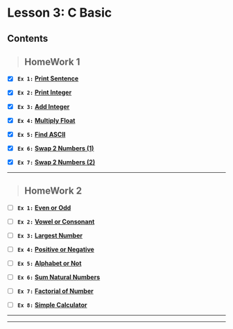 # Lesson 3: C Basic

## Contents
> ## HomeWork 1

* [x] **`Ex 1:`** [**Print Sentence**](https://github.com/Lobna-ElFadali/Embedded-Systems_Diploma/tree/main/U2_C-Programming/L3_C-Basics/Assignments/HW_1/Ex1-Print_Sentence "https://github.com/Lobna-ElFadali/Embedded-Systems_Diploma/tree/main/U2_C-Programming/L3_C-Basics/Assignments/HW_1/Ex1-Print_Sentence")

* [x] **`Ex 2:`** [**Print Integer**](https://github.com/Lobna-ElFadali/Embedded-Systems_Diploma/tree/main/U2_C-Programming/L3_C-Basics/Assignments/HW_1/Ex2-Print_Int "https://github.com/Lobna-ElFadali/Embedded-Systems_Diploma/tree/main/U2_C-Programming/L3_C-Basics/Assignments/HW_1/Ex2-Print_Int")

* [x] **`Ex 3:`** [**Add Integer**](https://github.com/Lobna-ElFadali/Embedded-Systems_Diploma/tree/main/U2_C-Programming/L3_C-Basics/Assignments/HW_1/Ex3-Add_Int "https://github.com/Lobna-ElFadali/Embedded-Systems_Diploma/tree/main/U2_C-Programming/L3_C-Basics/Assignments/HW_1/Ex3-Add_Int")

* [x] **`Ex 4:`** [**Multiply Float**](https://github.com/Lobna-ElFadali/Embedded-Systems_Diploma/tree/main/U2_C-Programming/L3_C-Basics/Assignments/HW_1/Ex4-Multiply_Float "https://github.com/Lobna-ElFadali/Embedded-Systems_Diploma/tree/main/U2_C-Programming/L3_C-Basics/Assignments/HW_1/Ex4-Multiply_Float")

* [x] **`Ex 5:`** [**Find ASCII**](https://github.com/Lobna-ElFadali/Embedded-Systems_Diploma/tree/main/U2_C-Programming/L3_C-Basics/Assignments/HW_1/Ex5-Find_ASCII "https://github.com/Lobna-ElFadali/Embedded-Systems_Diploma/tree/main/U2_C-Programming/L3_C-Basics/Assignments/HW_1/Ex5-Find_ASCII")

* [x] **`Ex 6:`** [**Swap 2 Numbers (1)**](https://github.com/Lobna-ElFadali/Embedded-Systems_Diploma/tree/main/U2_C-Programming/L3_C-Basics/Assignments/HW_1/Ex6-Swap_Num_1 "https://github.com/Lobna-ElFadali/Embedded-Systems_Diploma/tree/main/U2_C-Programming/L3_C-Basics/Assignments/HW_1/Ex6-Swap_Num_1")

* [x] **`Ex 7:`** [**Swap 2 Numbers (2)**](https://github.com/Lobna-ElFadali/Embedded-Systems_Diploma/tree/main/U2_C-Programming/L3_C-Basics/Assignments/HW_1/Ex7-Swap_Num_2 "https://github.com/Lobna-ElFadali/Embedded-Systems_Diploma/tree/main/U2_C-Programming/L3_C-Basics/Assignments/HW_1/Ex7-Swap_Num_2")

---
> ## HomeWork 2

* [ ] **`Ex 1:`** [**Even or Odd**]( "")

* [ ] **`Ex 2:`** [**Vowel or Consonant**]( "")

* [ ] **`Ex 3:`** [**Largest Number**]( "")

* [ ] **`Ex 4:`** [**Positive or Negative**]( "")

* [ ] **`Ex 5:`** [**Alphabet or Not**]( "")

* [ ] **`Ex 6:`** [**Sum Natural Numbers**]( "")

* [ ] **`Ex 7:`** [**Factorial of Number**]( "")

* [ ] **`Ex 8:`** [**Simple Calculator**]( "")  
 
---
---


